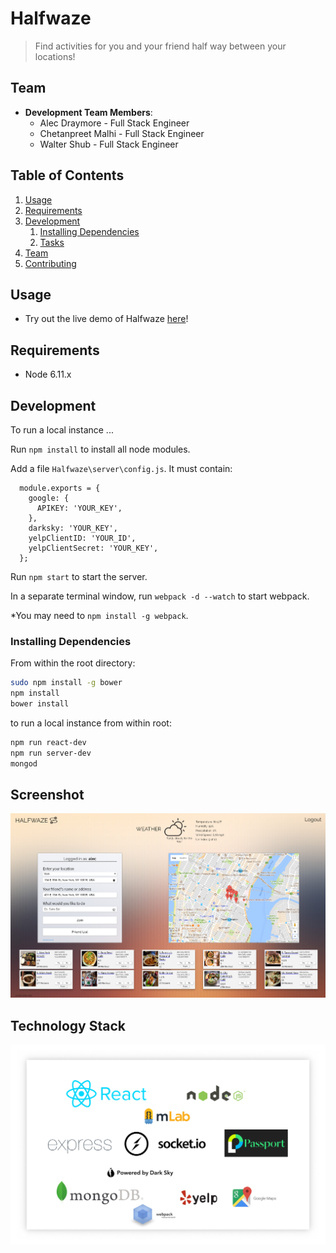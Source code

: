 # Halfwaze

> Find activities for you and your friend half way between your locations!

## Team

  - __Development Team Members__: 
    - Alec Draymore - Full Stack Engineer
    - Chetanpreet Malhi - Full Stack Engineer
    - Walter Shub - Full Stack Engineer

## Table of Contents

1. [Usage](#Usage)
1. [Requirements](#requirements)
1. [Development](#development)
    1. [Installing Dependencies](#installing-dependencies)
    1. [Tasks](#tasks)
1. [Team](#team)
1. [Contributing](#contributing)

## Usage

- Try out the live demo of Halfwaze [here](https://halfwaze-v2.herokuapp.com/)!

## Requirements

- Node 6.11.x

## Development

To run a local instance ...

Run ```npm install``` to install all node modules.

Add a file ```Halfwaze\server\config.js```. It must contain: 
```
  module.exports = {
    google: {
      APIKEY: 'YOUR_KEY',
    },
    darksky: 'YOUR_KEY',
    yelpClientID: 'YOUR_ID',
    yelpClientSecret: 'YOUR_KEY',
  };
```

Run ```npm start``` to start the server.

In a separate terminal window, run ```webpack -d --watch``` to start webpack.

\*You may need to ```npm install -g webpack```.

### Installing Dependencies

From within the root directory:

```sh
sudo npm install -g bower
npm install
bower install
```

to run a local instance from within root:
```sh
npm run react-dev
npm run server-dev
mongod
```

## Screenshot

![](images/halfwaze.png?raw=true)

## Technology Stack

![](images/techstack.jpg?raw=true)
